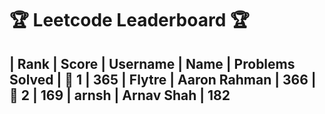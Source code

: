 # 🏆 Leetcode Leaderboard 🏆

| Rank | Score | Username       | Name | Problems Solved 
| 🥇 1 | 365 | Flytre | Aaron Rahman | 366 
| 🥈 2 | 169 | arnsh | Arnav Shah | 182 
---
